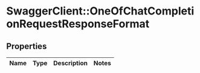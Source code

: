 # SwaggerClient::OneOfChatCompletionRequestResponseFormat

## Properties
Name | Type | Description | Notes
------------ | ------------- | ------------- | -------------

